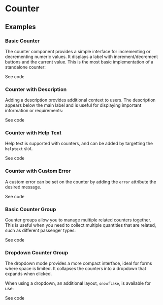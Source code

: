 <!--
The index.md file is a compiled document. No edits should be made directly to this file.

index.md is created by running `npm run build:markdownDocs`.

This file is generated based on a template fetched from `./docs/partials/index.md`
-->

# Counter

<!-- AURO-GENERATED-CONTENT:START (FILE:src=./../docs/partials/description.md) -->
<!-- AURO-GENERATED-CONTENT:END -->

## Examples

### Basic Counter

The counter component provides a simple interface for incrementing or decrementing numeric values. It displays a label with increment/decrement buttons and the current value. This is the most basic implementation of a standalone counter:

<div class="exampleWrapper">
  <!-- AURO-GENERATED-CONTENT:START (FILE:src=./../apiExamples/basic-standalone.html) -->
  <!-- AURO-GENERATED-CONTENT:END -->
</div>

<div class="exampleWrapper--ondark" aria-hidden>
  <!-- AURO-GENERATED-CONTENT:START (FILE:src=./../apiExamples/onDark.html) -->
  <!-- AURO-GENERATED-CONTENT:END -->
</div>

<auro-accordion alignRight>
  <span slot="trigger">See code</span>

<!-- AURO-GENERATED-CONTENT:START (CODE:src=./../apiExamples/basic-standalone.html) -->
<!-- AURO-GENERATED-CONTENT:END -->

<!-- AURO-GENERATED-CONTENT:START (FILE:src=./../apiExamples/onDark.html) -->
<!-- AURO-GENERATED-CONTENT:END -->

</auro-accordion>


### Counter with Description

Adding a description provides additional context to users. The description appears below the main label and is useful for displaying important information or requirements:

<div class="exampleWrapper">
  <!-- AURO-GENERATED-CONTENT:START (FILE:src=./../apiExamples/basic-description.html) -->
  <!-- AURO-GENERATED-CONTENT:END -->
</div>

<div class="exampleWrapper--ondark" aria-hidden>
  <!-- AURO-GENERATED-CONTENT:START (FILE:src=./../apiExamples/onDarkDescription.html) -->
  <!-- AURO-GENERATED-CONTENT:END -->
</div>

<auro-accordion alignRight>
  <span slot="trigger">See code</span>

<!-- AURO-GENERATED-CONTENT:START (CODE:src=./../apiExamples/basic-description.html) -->
<!-- AURO-GENERATED-CONTENT:END -->

<!-- AURO-GENERATED-CONTENT:START (FILE:src=./../apiExamples/onDarkDescription.html) -->
<!-- AURO-GENERATED-CONTENT:END -->

</auro-accordion>

### Counter with Help Text

Help text is supported with counters, and can be added by targetting the `helptext` slot.

<div class="exampleWrapper">
  <!-- AURO-GENERATED-CONTENT:START (FILE:src=./../apiExamples/counter-helptext.html) -->
  <!-- AURO-GENERATED-CONTENT:END -->
</div>

<div class="exampleWrapper--ondark" aria-hidden>
  <!-- AURO-GENERATED-CONTENT:START (FILE:src=./../apiExamples/ondark-counter-helptext.html) -->
  <!-- AURO-GENERATED-CONTENT:END -->
</div>

<auro-accordion alignRight>
  <span slot="trigger">See code</span>

<!-- AURO-GENERATED-CONTENT:START (CODE:src=./../apiExamples/counter-helptext.html) -->
<!-- AURO-GENERATED-CONTENT:END -->

<!-- AURO-GENERATED-CONTENT:START (FILE:src=./../apiExamples/ondark-counter-helptext.html) -->
<!-- AURO-GENERATED-CONTENT:END -->

</auro-accordion>

### Counter with Custom Error

A custom error can be set on the counter by adding the `error` attribute the desired message.

<div class="exampleWrapper">
  <!-- AURO-GENERATED-CONTENT:START (FILE:src=./../apiExamples/counter-error.html) -->
  <!-- AURO-GENERATED-CONTENT:END -->
</div>

<div class="exampleWrapper--ondark" aria-hidden>
  <!-- AURO-GENERATED-CONTENT:START (FILE:src=./../apiExamples/ondark-counter-error.html) -->
  <!-- AURO-GENERATED-CONTENT:END -->
</div>

<auro-accordion alignRight>
  <span slot="trigger">See code</span>

<!-- AURO-GENERATED-CONTENT:START (CODE:src=./../apiExamples/counter-error.html) -->
<!-- AURO-GENERATED-CONTENT:END -->

<!-- AURO-GENERATED-CONTENT:START (FILE:src=./../apiExamples/ondark-counter-error.html) -->
<!-- AURO-GENERATED-CONTENT:END -->

</auro-accordion>


### Basic Counter Group

Counter groups allow you to manage multiple related counters together. This is useful when you need to collect multiple quantities that are related, such as different passenger types:

<div class="exampleWrapper">
  <!-- AURO-GENERATED-CONTENT:START (FILE:src=./../apiExamples/basic.html) -->
  <!-- AURO-GENERATED-CONTENT:END -->
</div>

<div class="exampleWrapper--ondark" aria-hidden>
  <!-- AURO-GENERATED-CONTENT:START (FILE:src=./../apiExamples/onDarkGroup.html) -->
  <!-- AURO-GENERATED-CONTENT:END -->
</div>

<auro-accordion alignRight>
  <span slot="trigger">See code</span>

<!-- AURO-GENERATED-CONTENT:START (CODE:src=./../apiExamples/basic.html) -->
<!-- AURO-GENERATED-CONTENT:END -->

<!-- AURO-GENERATED-CONTENT:START (FILE:src=./../apiExamples/onDarkGroup.html) -->
<!-- AURO-GENERATED-CONTENT:END -->

</auro-accordion>

### Dropdown Counter Group

The dropdown mode provides a more compact interface, ideal for forms where space is limited. It collapses the counters into a dropdown that expands when clicked.

When using a dropdown, an additional layout, `snowflake`, is available for use:

<div class="exampleWrapper">
  <!-- AURO-GENERATED-CONTENT:START (FILE:src=./../apiExamples/dropdown-basic.html) -->
  <!-- AURO-GENERATED-CONTENT:END -->
</div>

<div class="exampleWrapper--ondark" aria-hidden>
  <!-- AURO-GENERATED-CONTENT:START (FILE:src=./../apiExamples/onDarkDropdown.html) -->
  <!-- AURO-GENERATED-CONTENT:END -->
</div>

<div class="exampleWrapper">
  <!-- AURO-GENERATED-CONTENT:START (FILE:src=./../apiExamples/dropdown-snowflake.html) -->
  <!-- AURO-GENERATED-CONTENT:END -->
</div>

<div class="exampleWrapper--ondark">
  <!-- AURO-GENERATED-CONTENT:START (FILE:src=./../apiExamples/onDark-dropdown-snowflake.html) -->
  <!-- AURO-GENERATED-CONTENT:END -->
</div>

<auro-accordion alignRight>
  <span slot="trigger">See code</span>

  <!-- AURO-GENERATED-CONTENT:START (CODE:src=./../apiExamples/dropdown-basic.html) -->
  <!-- AURO-GENERATED-CONTENT:END -->

  <!-- AURO-GENERATED-CONTENT:START (FILE:src=./../apiExamples/onDarkDropdown.html) -->
  <!-- AURO-GENERATED-CONTENT:END -->

  <!-- AURO-GENERATED-CONTENT:START (FILE:src=./../apiExamples/dropdown-snowflake.html) -->
  <!-- AURO-GENERATED-CONTENT:END -->

  <!-- AURO-GENERATED-CONTENT:START (FILE:src=./../apiExamples/onDark-dropdown-snowflake.html) -->
  <!-- AURO-GENERATED-CONTENT:END -->

</auro-accordion>
